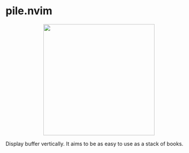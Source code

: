 # pile.nvim

<div align="center">
  <img src="https://github.com/user-attachments/assets/7ad5a015-f188-45ea-870d-b37084d23934" width="300">
</div>

Display buffer vertically. It aims to be as easy to use as a stack of books.
